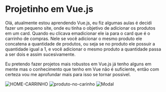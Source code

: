 <h1>Projetinho em Vue.js</h1>

Olá, atualmente estou aprendendo Vue.js, eu fiz algumas aulas é decidi fazer um pequeno site, onde eu tinha o objetivo de adicionar os produtos em um card.
Quando eu clicava emadicionar ele ia para o card que é o carrinho de compras. Nele se você adicionar o mesmo produto ele concatena a quantidade de produtos, ou seja
se no produto ele possuir a quantidade igual a 1, e você adicionar o mesmo produto a quantidade passa a ser dois e assim sucesivamente.

Eu pretendo  fazer projetos mais robustos em Vue.js já tenho alguns em mente mas o conhecimento que tenho em Vue não é suficiente, então com certeza vou me aprofundar mais
para isso se tornar possivel.


![HOME-CARRINHO](https://github.com/user-attachments/assets/9cc54434-44a4-496f-a0d3-3b788d0b4bf2)
![produto-no-carinho](https://github.com/user-attachments/assets/30f88661-baf4-413d-ba46-c6401a34b707)
![Modal](https://github.com/user-attachments/assets/b3188329-0f2c-4a38-9069-0acfebb429b3)
